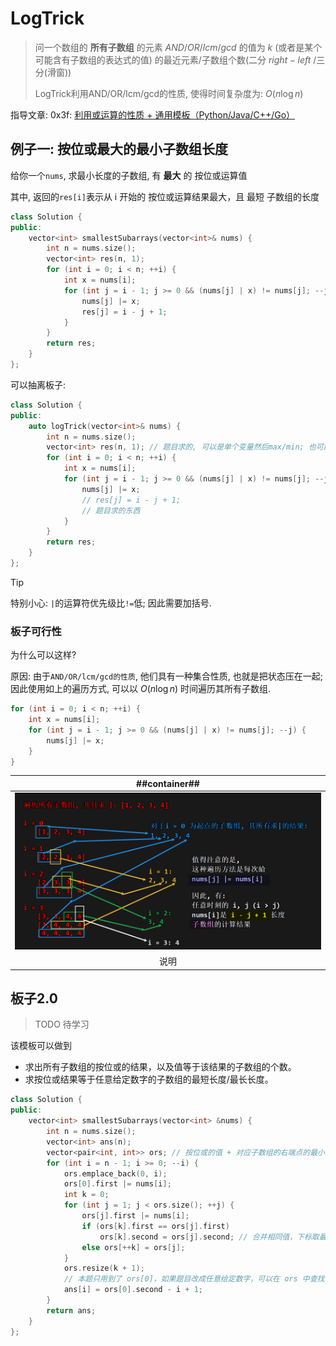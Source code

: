 # LogTrick

>  问一个数组的 **所有子数组** 的元素 $AND/OR/lcm/gcd$ 的值为 $k$ (或者是某个可能含有子数组的表达式的值) 的最近元素/子数组个数(二分 $right-left$ /三分(滑窗))
>
> LogTrick利用AND/OR/lcm/gcd的性质, 使得时间复杂度为: $O(n\log{n})$

指导文章: 0x3f: [利用或运算的性质 + 通用模板（Python/Java/C++/Go）](https://leetcode.cn/problems/smallest-subarrays-with-maximum-bitwise-or/solutions/1830911/by-endlesscheng-zai1/)

## 例子一: 按位或最大的最小子数组长度

给你一个`nums`, 求最小长度的子数组, 有 **最大** 的 按位或运算值

其中, 返回的`res[i]`表示从 i 开始的 按位或运算结果最大，且 最短 子数组的长度

```C++
class Solution {
public:
    vector<int> smallestSubarrays(vector<int>& nums) {
        int n = nums.size();
        vector<int> res(n, 1);
        for (int i = 0; i < n; ++i) {
            int x = nums[i];
            for (int j = i - 1; j >= 0 && (nums[j] | x) != nums[j]; --j) {
                nums[j] |= x;
                res[j] = i - j + 1;
            }
        }
        return res;
    }
};
```

可以抽离板子:

```C++
class Solution {
public:
    auto logTrick(vector<int>& nums) {
        int n = nums.size();
        vector<int> res(n, 1); // 题目求的, 可以是单个变量然后max/min; 也可能是arr
        for (int i = 0; i < n; ++i) {
            int x = nums[i];
            for (int j = i - 1; j >= 0 && (nums[j] | x) != nums[j]; --j) {
                nums[j] |= x;
                // res[j] = i - j + 1;
                // 题目求的东西
            }
        }
        return res;
    }
};
```

> [!TIP]
> 特别小心: `|`的运算符优先级比`!=`低; 因此需要加括号.

### 板子可行性

为什么可以这样?

原因: 由于`AND/OR/lcm/gcd的性质`, 他们具有一种集合性质, 也就是把状态压在一起; 因此使用如上的遍历方式, 可以以 $O(n\log{n})$ 时间遍历其所有子数组.

```C++
for (int i = 0; i < n; ++i) {
    int x = nums[i];
    for (int j = i - 1; j >= 0 && (nums[j] | x) != nums[j]; --j) {
        nums[j] |= x;
    }
}
```

| ##container## |
|:--:|
|![PixPin_2025-01-17_12-10-38.png ##w600##](./PixPin_2025-01-17_12-10-38.png)|
|说明|

## 板子2.0

> TODO 待学习

该模板可以做到

- 求出所有子数组的按位或的结果，以及值等于该结果的子数组的个数。
- 求按位或结果等于任意给定数字的子数组的最短长度/最长长度。

```C++
class Solution {
public:
    vector<int> smallestSubarrays(vector<int> &nums) {
        int n = nums.size();
        vector<int> ans(n);
        vector<pair<int, int>> ors; // 按位或的值 + 对应子数组的右端点的最小值
        for (int i = n - 1; i >= 0; --i) {
            ors.emplace_back(0, i);
            ors[0].first |= nums[i];
            int k = 0;
            for (int j = 1; j < ors.size(); ++j) {
                ors[j].first |= nums[i];
                if (ors[k].first == ors[j].first)
                    ors[k].second = ors[j].second; // 合并相同值，下标取最小的
                else ors[++k] = ors[j];
            }
            ors.resize(k + 1);
            // 本题只用到了 ors[0]，如果题目改成任意给定数字，可以在 ors 中查找
            ans[i] = ors[0].second - i + 1;
        }
        return ans;
    }
};
```
